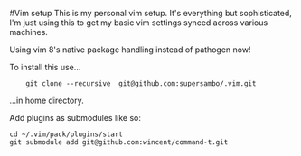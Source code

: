 #Vim setup
This is my personal vim setup. It's everything but sophisticated, I'm just using this to get my basic vim settings synced across various machines. 

Using vim 8's native package handling instead of pathogen now!

To install this use...
```
    git clone --recursive  git@github.com:supersambo/.vim.git

```

...in home directory.

Add plugins as submodules like so:

```
cd ~/.vim/pack/plugins/start
git submodule add git@github.com:wincent/command-t.git

```
